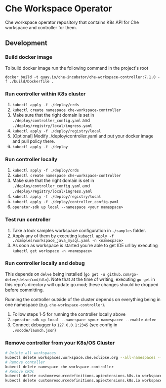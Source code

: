 # Che Workspace Operator

Che workspace operator repository that contains K8s API for Che workspace and controller for them.

## Development

### Build docker image

To build docker image run the following command in the project's root

```
docker build -t quay.io/che-incubator/che-workspace-controller:7.1.0 -f ./build/Dockerfile .
```

### Run controller within K8s cluster
1. `kubectl apply -f ./deploy/crds`
2. `kubectl create namespace che-workspace-controller`
3. Make sure that the right domain is set in `./deploy/controller_config.yaml` and `./deploy/registry/local/ingress.yaml`
4. `kubectl apply -f ./deploy/registry/local`
5. [Optional] Modify ./deploy/controller.yaml and put your docker image and pull policy there.
6. `kubectl apply -f ./deploy`

### Run controller locally
1. `kubectl apply -f ./deploy/crds`
2. `kubectl create namespace che-workspace-controller`
3. Make sure that the right domain is set in `./deploy/controller_config.yaml` and `./deploy/registry/local/ingress.yaml`
4. `kubectl apply -f ./deploy/registry/local`
5. `kubectl apply -f ./deploy/controller_config.yaml`
6. `operator-sdk up local --namespace <your namespace>`

### Test run controller

1. Take a look samples workspace configuration in `./samples` folder.
2. Apply any of them by executing `kubectl apply -f ./samples/workspace_java_mysql.yaml -n <namespace>`
3. As soon as workspace is started you're able to get IDE url by executing `kubectl get workspace -n <namespace>`

### Run controller locally and debug
This depends on `delve` being installed (`go get -u github.com/go-delve/delve/cmd/dlv`). Note that at the time of writing, executing `go get` in this repo's directory will update go.mod; these changes should be dropped before committing.

Running the controller outside of the cluster depends on everything being in one namespace (e.g. `che-workspace-controller`).

1. Follow steps 1-5 for running the controller locally above
2. `operator-sdk up local --namespace <your namespace> --enable-delve`
3. Connect debugger to `127.0.0.1:2345` (see config in `.vscode/launch.json`)

### Remove controller from your K8s/OS Cluster
```sh
# Delete all workspaces
kubectl delete workspaces.workspace.che.eclipse.org --all-namespaces --all
# Remove contoller
kubectl delete namespace che-workspace-controller
# Remove CRDs
kubectl delete customresourcedefinitions.apiextensions.k8s.io workspaceroutings.workspace.che.eclipse.org
kubectl delete customresourcedefinitions.apiextensions.k8s.io workspaces.workspace.che.eclipse.org
```
